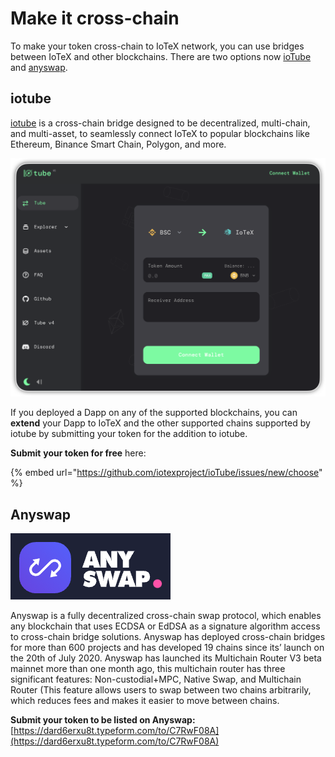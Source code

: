 # Make it cross-chain

To make your token cross-chain to IoTeX network, you can use bridges between IoTeX and other blockchains. There are two options now [ioTube](https://iotube.org/) and [anyswap](https://anyswap.exchange/#/router).&#x20;

## iotube

[iotube](https://iotube.org) is a cross-chain bridge designed to be decentralized, multi-chain, and multi-asset, to seamlessly connect IoTeX to popular blockchains like Ethereum, Binance Smart Chain, Polygon, and more.&#x20;

![iotube cross-blockchain bridge](<../.gitbook/assets/image (62).png>)

If you deployed a Dapp on any of the supported blockchains, you can **extend** your Dapp to IoTeX and the other supported chains supported by iotube by submitting your token for the addition to iotube.

**Submit** **your token for free** here:

{% embed url="https://github.com/iotexproject/ioTube/issues/new/choose" %}

## Anyswap

![](../.gitbook/assets/screen-shot-2021-09-27-at-12.05.43-pm.png)

Anyswap is a fully decentralized cross-chain swap protocol, which enables any blockchain that uses ECDSA or EdDSA as a signature algorithm access to cross-chain bridge solutions. Anyswap has deployed cross-chain bridges for more than 600 projects and has developed 19 chains since its’ launch on the 20th of July 2020. Anyswap has launched its Multichain Router V3 beta mainnet more than one month ago, this multichain router has three significant features: Non-custodial+MPC, Native Swap, and Multichain Router (This feature allows users to swap between two chains arbitrarily, which reduces fees and makes it easier to move between chains.&#x20;

**Submit your token to be listed on Anyswap:**  [https://dard6erxu8t.typeform.com/to/C7RwF08A](https://dard6erxu8t.typeform.com/to/C7RwF08A) &#x20;


